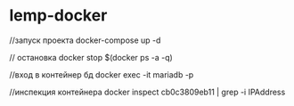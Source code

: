# lemp-docker

//запуск проекта
docker-compose up -d

// остановка 
docker stop $(docker ps -a -q)

//вход в контейнер бд 
docker exec -it <mysql-container-id> mariadb -p

//инспекция контейнера 
 docker inspect cb0c3809eb11 | grep -i IPAddress